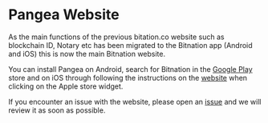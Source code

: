 # Pangea Website

As the main functions of the previous bitation.co website such as blockchain ID, Notary etc has been migrated to the Bitnation app (Android and iOS) this is now the main Bitnation website.

You can install Pangea on Android, search for Bitnation in the [Google Play](https://play.google.com/store/apps/details?id=co.bitnation&hl=en) store and on iOS through following the instructions on the [website](https://tse.bitnation.co/) when clicking on the Apple store widget. 

If you encounter an issue with the website, please open an [issue](https://github.com/Bit-Nation/bit-nation.github.io/issues) and we will review it as soon as possible.
